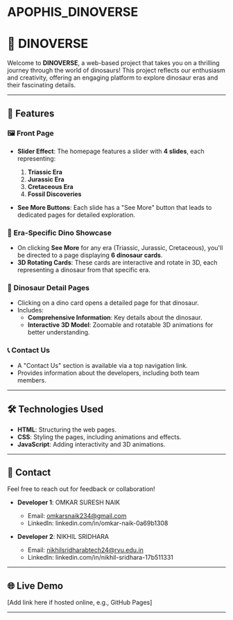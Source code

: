 # APOPHIS_DINOVERSE

# 🦖 DINOVERSE

Welcome to **DINOVERSE**, a web-based project that takes you on a thrilling journey through the world of dinosaurs! This project reflects our enthusiasm and creativity, offering an engaging platform to explore dinosaur eras and their fascinating details.

---

## 🌟 Features

### 🖼️ Front Page
- **Slider Effect**: The homepage features a slider with **4 slides**, each representing:
  1. **Triassic Era**
  2. **Jurassic Era**
  3. **Cretaceous Era**
  4. **Fossil Discoveries**

- **See More Buttons**: Each slide has a "See More" button that leads to dedicated pages for detailed exploration.

### 🦕 Era-Specific Dino Showcase
- On clicking **See More** for any era (Triassic, Jurassic, Cretaceous), you'll be directed to a page displaying **6 dinosaur cards**.
- **3D Rotating Cards**: These cards are interactive and rotate in 3D, each representing a dinosaur from that specific era.

### 🦖 Dinosaur Detail Pages
- Clicking on a dino card opens a detailed page for that dinosaur.
- Includes:
  - **Comprehensive Information**: Key details about the dinosaur.
  - **Interactive 3D Model**: Zoomable and rotatable 3D animations for better understanding.

### 📞 Contact Us
- A "Contact Us" section is available via a top navigation link.
- Provides information about the developers, including both team members.

---

## 🛠️ Technologies Used

- **HTML**: Structuring the web pages.
- **CSS**: Styling the pages, including animations and effects.
- **JavaScript**: Adding interactivity and 3D animations.

---

## 📧 Contact

Feel free to reach out for feedback or collaboration!

- **Developer 1**: OMKAR SURESH NAIK
  - Email: omkarsnaik234@gmail.com
  - LinkedIn: linkedin.com/in/omkar-naik-0a69b1308

- **Developer 2**: NIKHIL SRIDHARA
  - Email: nikhilsridharabtech24@rvu.edu.in
  - LinkedIn: linkedin.com/in/nikhil-sridhara-17b511331

---


## 🌐 Live Demo


[Add link here if hosted online, e.g., GitHub Pages]

---
